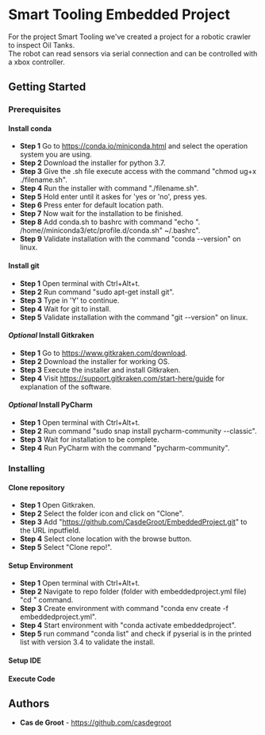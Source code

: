 # Smart Tooling Embedded Project

For the project Smart Tooling we've created a project for a robotic crawler to inspect Oil Tanks.  
The robot can read sensors via serial connection and can be controlled with a xbox controller.  

## Getting Started

### Prerequisites

#### Install conda
* **Step 1** Go to https://conda.io/miniconda.html and select the operation system you are using.
* **Step 2** Download the installer for python 3.7. 
* **Step 3** Give the .sh file execute access with the command "chmod ug+x ./filename.sh".
* **Step 4** Run the installer with command "./filename.sh".
* **Step 5** Hold enter until it askes for 'yes or 'no', press yes.
* **Step 6** Press enter for default location path.
* **Step 7** Now wait for the installation to be finished.
* **Step 8** Add conda.sh to bashrc with command "echo ". /home/<username>/miniconda3/etc/profile.d/conda.sh" ~/.bashrc".
* **Step 9** Validate installation with the command "conda --version" on linux.

#### Install git
* **Step 1** Open terminal with Ctrl+Alt+t.
* **Step 2** Run command "sudo apt-get install git".
* **Step 3** Type in 'Y' to continue.
* **Step 4** Wait for git to install.
* **Step 5** Validate installation with the command "git --version" on linux.

#### *Optional* Install Gitkraken
* **Step 1** Go to https://www.gitkraken.com/download.
* **Step 2** Download the installer for working OS.
* **Step 3** Execute the installer and install Gitkraken.
* **Step 4** Visit https://support.gitkraken.com/start-here/guide for explanation of the software.

#### *Optional* Install PyCharm
* **Step 1** Open terminal with Ctrl+Alt+t.
* **Step 2** Run command "sudo snap install pycharm-community --classic".
* **Step 3** Wait for installation to be complete.
* **Step 4** Run PyCharm with the command "pycharm-community".

### Installing

#### Clone repository
* **Step 1** Open Gitkraken.
* **Step 2** Select the folder icon and click on "Clone".
* **Step 3** Add "https://github.com/CasdeGroot/EmbeddedProject.git" to the URL inputfield.
* **Step 4** Select clone location with the browse button.
* **Step 5** Select "Clone repo!".

#### Setup Environment
* **Step 1** Open terminal with Ctrl+Alt+t.
* **Step 2** Navigate to repo folder (folder with embeddedproject.yml file) "cd <path>" command.
* **Step 3** Create environment with command "conda env create -f embeddedproject.yml".
* **Step 4** Start environment with "conda activate embeddedproject".
* **Step 5** run command "conda list" and check if pyserial is in the printed list with version 3.4 to validate the install.

#### Setup IDE

#### Execute Code

## Authors

* **Cas de Groot** - https://github.com/casdegroot
